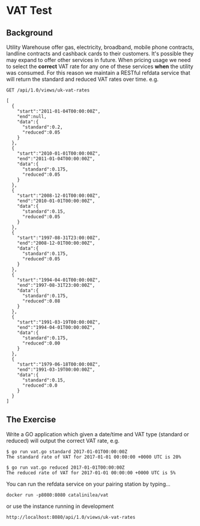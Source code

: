 # VAT Test

## Background
Utility Warehouse offer gas, electricity, broadband, mobile phone contracts, landline contracts and cashback cards to their customers. It's possible they may expand to offer other services in future.
When pricing usage we need to select the **correct** VAT rate for any one of these services **when** the utility was consumed. For this reason we maintain a RESTful refdata service that will return the standard
and reduced VAT rates over time. e.g.

```
GET /api/1.0/views/uk-vat-rates
```

```
[
  {
    "start":"2011-01-04T00:00:00Z",
    "end":null,
    "data":{
      "standard":0.2,
      "reduced":0.05
    }
  },
  {
    "start":"2010-01-01T00:00:00Z",
    "end":"2011-01-04T00:00:00Z",
    "data":{
      "standard":0.175,
      "reduced":0.05
    }
  },
  {
    "start":"2008-12-01T00:00:00Z",
    "end":"2010-01-01T00:00:00Z",
    "data":{
      "standard":0.15,
      "reduced":0.05
    }
  },
  {
    "start":"1997-08-31T23:00:00Z",
    "end":"2008-12-01T00:00:00Z",
    "data":{
      "standard":0.175,
      "reduced":0.05
    }
  },
  {
    "start":"1994-04-01T00:00:00Z",
    "end":"1997-08-31T23:00:00Z",
    "data":{
      "standard":0.175,
      "reduced":0.08
    }
  },
  {
    "start":"1991-03-19T00:00:00Z",
    "end":"1994-04-01T00:00:00Z",
    "data":{
      "standard":0.175,
      "reduced":0.00
    }
  },
  {
    "start":"1979-06-18T00:00:00Z",
    "end":"1991-03-19T00:00:00Z",
    "data":{
      "standard":0.15,
      "reduced":0.0
    }
  }
]
```
## The Exercise
Write a GO application which given a date/time and VAT type (standard or reduced) will output the correct VAT rate, e.g.

```
$ go run vat.go standard 2017-01-01T00:00:00Z
The standard rate of VAT for 2017-01-01 00:00:00 +0000 UTC is 20%

$ go run vat.go reduced 2017-01-01T00:00:00Z
The reduced rate of VAT for 2017-01-01 00:00:00 +0000 UTC is 5%
```

You can run the refdata service on your pairing station by typing...
```
docker run -p8080:8080 catalinilea/vat
```
or use the instance running in development
```
http://localhost:8080/api/1.0/views/uk-vat-rates
```